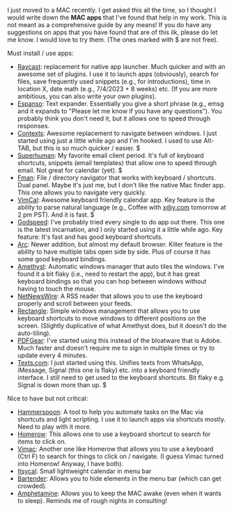 I just moved to a MAC recently. I get asked this all the time, so I thought I would write down the **MAC apps** that I've found that help in my work. This is not meant as a comprehensive guide by any means! If you do have any suggestions on apps that you have found that are of this ilk, please do let me know. I would love to try them. (The ones marked with $ are not free). 

Must install / use apps:

* [Raycast](http://www.raycast.com): replacement for native app launcher. Much quicker and with an awesome set of plugins. I use it to launch apps (obviously), search for files, save frequently used snippets (e.g., for introductions), time in location X, date math (e.g., 7/4/2023 + 8 weeks) etc. (If you are more ambitious, you can also write your own plugins). 
* [Espanso](https://espanso.org): Text expander. Essentially you give a short phrase (e.g., emsg and it expands to "Please let me know if you have any questions"). You probably think you don't need it, but it allows one to speed through responses. 
* [Contexts](http://contexts.co): Awesome replacement to navigate between windows. I just started using just a little while ago and I'm hooked. I used to use Alt-TAB, but this is so much quicker / easier. $
* [Superhuman](https://superhuman.com/): My favorite email client period. It's full of keyboard shortcuts, snippets (email templates) that allow one to speed through email. Not great for calendar (yet). $
* [Fman](https://fman.io/): File / directory navigator that works with keyboard / shortcuts. Dual panel. Maybe it's just me, but I don't like the native Mac finder app. This one allows you to navigate very quickly. 
* [VimCal](https://www.vimcal.com/): Awesome keyboard friendly calendar app. Key feature is the ability to parse natural language (e.g., Coffee with x@y.com tomorrow at 2 pm PST). And it is fast. $
* [Godspeed](https://godspeedapp.com/): I've probably tried every single to do app out there. This one is the latest incarnation, and I only started using it a little while ago. Key feature: It's fast and has good keyboard shortcuts. 
* [Arc](https://arc.net/): Newer addition, but almost my default browser. Killer feature is the ability to have multiple tabs open side by side. Plus of course it has some good keyboard bindings.
* [Amethyst](https://ianyh.com/amethyst/): Automatic windows manager that auto tiles the windows. I've found it a bit flaky (i.e., need to restart the app), but it has great keyboard bindings so that you can hop between windows without having to touch the mouse. 
* [NetNewsWire](https://netnewswire.com/): A RSS reader that allows you to use the keyboard properly and scroll between your feeds. 
* [Rectangle](https://rectangleapp.com/): Simple windows management that allows you to use keyboard shortcuts to move windows to different positions on the screen. (Slightly duplicative of what Amethyst does, but it doesn't do the auto-tiling). 
* [PDFGear](https://www.pdfgear.com/): I've started using this instead of the bloatware that is Adobe. Much faster and doesn't require me to sign in multiple times or try to update every 4 minutes. 
* [Texts.com](https://texts.com/): I just started using this. Unifies texts from WhatsApp, iMessage, Signal (this one is flaky) etc. into a keyboard friendly interface. I still need to get used to the keyboard shortcuts. Bit flaky e.g. Signal is down more than up. $

Nice to have but not critical:

* [Hammerspoon](http://www.hammerspoon.org/): A tool to help you automate tasks on the Mac via shortcuts and light scripting. I use it to launch apps via shortcuts mostly. Need to play with it more. 
* [Homerow](https://www.homerow.app/): This allows one to use a keyboard shortcut to search for items to click on. 
* [Vimac](https://vimacapp.com/): Another one like Homerow that allows you to use a keyboard (Ctrl F) to search for things to click on / navigate. (I guess Vimac turned into Homerow! Anyway, I have both).     
* [Itsycal](https://www.mowglii.com/itsycal/): Small lightweight calendar in menu bar
* [Bartender](https://www.macbartender.com/): Allows you to hide elements in the menu bar (which can get crowded). 
* [Amphetamine](https://apps.apple.com/us/app/amphetamine/id937984704?mt=12): Allows you to keep the MAC awake (even when it wants to sleep). Reminds me of rough nights in consulting! 
